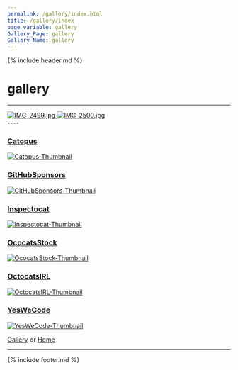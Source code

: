 ```yaml
---
permalink: /gallery/index.html
title: /gallery/index
page_variable: gallery
Gallery_Page: gallery
Gallery_Name: gallery
---
```



{% include header.md %}

# gallery

----
<div class="image-container-gallery ImgContainer">
<a href="resized-IMG_2499.jpg" data-fancybox="gallery/Thumbnails/thumbnail-gallery-IMG_2499.jpg" data-caption="IMG_2499.jpg">
    <img class="image-thumb" src="https://Octocat-Dataset.imagelearning.community/gallery/Thumbnails/thumbnail-gallery-IMG_2499.jpg" alt="IMG_2499.jpg" />
</a>
<a href="resized-IMG_2500.jpg" data-fancybox="gallery/Thumbnails/thumbnail-gallery-IMG_2500.jpg" data-caption="IMG_2500.jpg">
    <img class="image-thumb" src="https://Octocat-Dataset.imagelearning.community/gallery/Thumbnails/thumbnail-gallery-IMG_2500.jpg" alt="IMG_2500.jpg" />
</a>
</div>
----

### [Catopus]( ./Catopus.html)
[ ![Catopus-Thumbnail](/Thumbnails/thumbnail-Catopus-IMG_1961.jpg)]( ./Catopus.html)

### [GitHubSponsors]( ./GitHubSponsors.html)
[ ![GitHubSponsors-Thumbnail](/Thumbnails/thumbnail-GitHubSponsors-IMG_2157.jpg)]( ./GitHubSponsors.html)

### [Inspectocat]( ./Inspectocat.html)
[ ![Inspectocat-Thumbnail](/Thumbnails/thumbnail-Inspectocat-IMG_1866.JPG)]( ./Inspectocat.html)

### [OcocatsStock]( ./OcocatsStock.html)
[ ![OcocatsStock-Thumbnail](/Thumbnails/thumbnail-OcocatsStock-adventure-cat.png)]( ./OcocatsStock.html)

### [OctocatsIRL]( ./OctocatsIRL.html)
[ ![OctocatsIRL-Thumbnail](/Thumbnails/thumbnail-OctocatsIRL-IMG_1857.JPG)]( ./OctocatsIRL.html)

### [YesWeCode]( ./YesWeCode.html)
[ ![YesWeCode-Thumbnail](/Thumbnails/thumbnail-YesWeCode-IMG_2110.jpg)]( ./YesWeCode.html)


[Gallery]( ./index.html)
  or 
[Home]( ../)

----

<script>

{% include single-gallery.js %}

SetupGallery(".image-container-gallery ImgContainer");

</script>

{% include footer.md %}

<!-- created on 03/23/2020 6:57 PM -->
